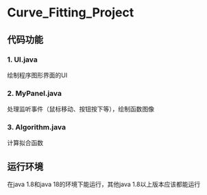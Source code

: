 # Curve_Fitting_Project

## 代码功能

### 1. UI.java
绘制程序图形界面的UI

### 2. MyPanel.java
处理监听事件（鼠标移动、按钮按下等），绘制函数图像

### 3. Algorithm.java
计算拟合函数

## 运行环境
在java 1.8和java 18的环境下能运行，其他java 1.8以上版本应该都能运行
